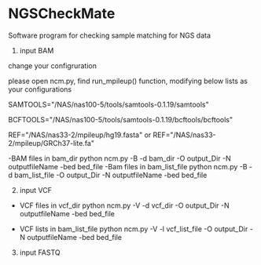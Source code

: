# NGSCheckMate
Software program for checking sample matching for NGS data

1) input BAM

change your configruration

please open ncm.py, find run_mpileup() function, modifying below lists as your configurations

SAMTOOLS="/NAS/nas100-5/tools/samtools-0.1.19/samtools"

BCFTOOLS="/NAS/nas100-5/tools/samtools-0.1.19/bcftools/bcftools"

REF="/NAS/nas33-2/mpileup/hg19.fasta" or REF="/NAS/nas33-2/mpileup/GRCh37-lite.fa"

-BAM files in bam_dir
 python ncm.py -B -d bam_dir -O output_Dir -N outputfileName -bed bed_file
-Bam files in bam_list_file
 python ncm.py -B -d bam_list_file -O output_Dir -N outputfileName -bed bed_file
 
2) input VCF
- VCF files in vcf_dir
python ncm.py -V -d vcf_dir -O output_Dir -N outputfileName -bed bed_file

- VCF lists in bam_list_file
python ncm.py -V -l vcf_list_file -O output_Dir -N outputfileName -bed bed_file



3) input FASTQ

